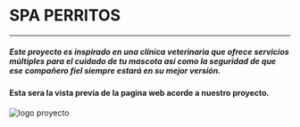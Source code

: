 # SPA PERRITOS
---------------------------
##### Este proyecto es inspirado en una clínica veterinaria que ofrece servicios múltiples para el cuidado de tu mascota así como la seguridad de que ese compañero fiel siempre estará en su mejor versión.

#### Esta sera la vista previa de la pagina web acorde a nuestro proyecto.

![logo proyecto](https://1.bp.blogspot.com/-x4RvZgIET7Q/X5GC40Ir2BI/AAAAAAAAGL0/6QX8j6ePXN4aEtKegYCIrP6HEMjSwJU6QCLcBGAsYHQ/w629-h334/ProyectoBI.PNG)
